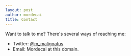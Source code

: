 ```yaml
---
layout: post
author: mordecai
title: Contact
---
```


Want to talk to me? There's several ways of reaching me: 

- Twitter: [@m_malignatus](https://twitter.com/m_malignatus)
- Email: Mordecai at this domain. 
